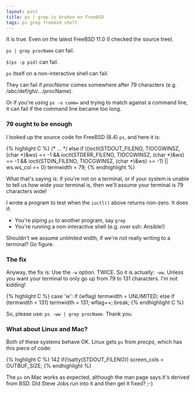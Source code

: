```yaml
---
layout: post
title: ps | grep is broken on FreeBSD
tags: ps grep freebsd shell
---
```


It is true.  Even on the latest FreeBSD 11.0 (I checked the source tree).

<!--more-->

`ps | grep procName` can fail.

`$(ps -p pid)` can fail.

`ps` itself on a non-interactive shell can fail.

They can fail if _procName_ comes somewhere after 79 characters
(e.g. /abc/def/ghi/.../procName).

Or if you're using `ps -o comm=` and trying to match against a command
line, it can fail if the command line became too long.

### 79 ought to be enough

I looked up the source code for FreeBSD (8.4) `ps`, and here it is:

{% highlight C %}
/* ... */
else if ((ioctl(STDOUT_FILENO, TIOCGWINSZ, (char *)&ws) == -1 &&
    ioctl(STDERR_FILENO, TIOCGWINSZ, (char *)&ws) == -1 &&
    ioctl(STDIN_FILENO,  TIOCGWINSZ, (char *)&ws) == -1) ||
    ws.ws_col == 0)
        termwidth = 79;
{% endhighlight %}

What that's saying is: if you're not on a terminal, or if your system
is unable to tell us how wide your terminal is, then we'll assume your
terminal is 79 characters wide!

I wrote a program to test when the `ioctl()` above returns non-zero.
It does if:

* You're piping `ps` to another program, say `grep`
* You're running a non-interactive shell (e.g. over ssh: Ansible!)

Shouldn't we assume _unlimited_ width, if we're not really writing to
a terminal?  Go figure.

### The fix

Anyway, the fix is: Use the `-w` option.  TWICE.  So it is actually:
`-ww`.  Unless you want your terminal to only go up from 79 to 131
characters.  I'm not kidding!

{% highlight C %}
    case 'w':
        if (wflag)
            termwidth = UNLIMITED;
        else if (termwidth < 131)
            termwidth = 131;
        wflag++;
        break;
{% endhighlight C %}

So, please use: `ps -ww | grep procName`.  Thank you.

### What about Linux and Mac?

Both of these systems behave OK.  Linux gets `ps` from _procps_, which
has this piece of code:

{% highlight C %}
142   if(!isatty(STDOUT_FILENO)) screen_cols = OUTBUF_SIZE;
{% endhighlight %}

The `ps` on Mac works as expected, although the man page says it's
derived from BSD.  Did Steve Jobs run into it and then get it fixed?
;-)
